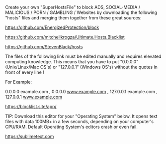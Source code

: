 Create your own "SuperHostsFile" to block ADS, SOCIAL-MEDIA / MALICIOUS / PORN / GAMBLING / Websites by downloading the following "hosts" files and merging them together from these great sources:

https://github.com/EnergizedProtection/block

https://github.com/mitchellkrogza/Ultimate.Hosts.Blacklist

https://github.com/StevenBlack/hosts

The files of the following link must be edited manually and requires elevated computing knowledge. This means that you have to put "0.0.0.0<SPACE>" (Unix/Linux/Mac OS's) or "127.0.0.1<SPACE>" (Windows OS's) without the quotes in front of every line !

For Example:

0.0.0.0 example.com , 0.0.0.0 www.example.com , 127.0.0.1 example.com , 127.0.0.1 www.example.com

https://blocklist.site/app/

TIP: Download this editor for your "Operating System" below. It opens text files with data 100MB+ in a few seconds, depending on your computer's CPU/RAM. Default Operating System's editors crash or even fail.

https://sublimetext.com
